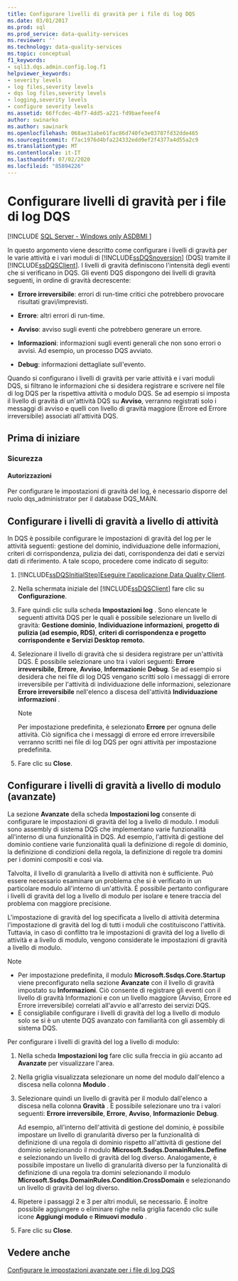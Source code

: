 ```yaml
---
title: Configurare livelli di gravità per i file di log DQS
ms.date: 03/01/2017
ms.prod: sql
ms.prod_service: data-quality-services
ms.reviewer: ''
ms.technology: data-quality-services
ms.topic: conceptual
f1_keywords:
- sql13.dqs.admin.config.log.f1
helpviewer_keywords:
- severity levels
- log files,severity levels
- dqs log files,severity levels
- logging,severity levels
- configure severity levels
ms.assetid: 66ffcdec-4bf7-4dd5-a221-fd9baefeeef4
author: swinarko
ms.author: sawinark
ms.openlocfilehash: 068ae31abe61fac86d740fe3e03787fd32dde465
ms.sourcegitcommit: f7ac1976d4bfa224332edd9ef2f4377a4d55a2c9
ms.translationtype: MT
ms.contentlocale: it-IT
ms.lasthandoff: 07/02/2020
ms.locfileid: "85894226"
---
```

# <a name="configure-severity-levels-for-dqs-log-files"></a>Configurare livelli di gravità per i file di log DQS

[!INCLUDE [SQL Server - Windows only ASDBMI  ](../includes/applies-to-version/sqlserver.md)]

  In questo argomento viene descritto come configurare i livelli di gravità per le varie attività e i vari moduli di [!INCLUDE[ssDQSnoversion](../includes/ssdqsnoversion-md.md)] (DQS) tramite il [!INCLUDE[ssDQSClient](../includes/ssdqsclient-md.md)]. I livelli di gravità definiscono l'intensità degli eventi che si verificano in DQS. Gli eventi DQS dispongono dei livelli di gravità seguenti, in ordine di gravità decrescente:  
  
-   **Errore irreversibile**: errori di run-time critici che potrebbero provocare risultati gravi/imprevisti.  
  
-   **Errore**: altri errori di run-time.  
  
-   **Avviso**: avviso sugli eventi che potrebbero generare un errore.  
  
-   **Informazioni**: informazioni sugli eventi generali che non sono errori o avvisi. Ad esempio, un processo DQS avviato.  
  
-   **Debug**: informazioni dettagliate sull'evento.  
  
 Quando si configurano i livelli di gravità per varie attività e i vari moduli DQS, si filtrano le informazioni che si desidera registrare e scrivere nel file di log DQS per la rispettiva attività o modulo DQS. Se ad esempio si imposta il livello di gravità di un'attività DQS su **Avviso**, verranno registrati solo i messaggi di avviso e quelli con livello di gravità maggiore (Errore ed Errore irreversibile) associati all'attività DQS.  
  
##  <a name="before-you-begin"></a><a name="BeforeYouBegin"></a> Prima di iniziare  
  
###  <a name="security"></a><a name="Security"></a> Sicurezza  
  
####  <a name="permissions"></a><a name="Permissions"></a> Autorizzazioni  
 Per configurare le impostazioni di gravità del log, è necessario disporre del ruolo dqs_administrator per il database DQS_MAIN.  
  
##  <a name="configure-severity-levels-at-activity-level"></a><a name="ConfigureActivity"></a>Configurare i livelli di gravità a livello di attività  
 In DQS è possibile configurare le impostazioni di gravità del log per le attività seguenti: gestione del dominio, individuazione delle informazioni, criteri di corrispondenza, pulizia dei dati, corrispondenza dei dati e servizi dati di riferimento. A tale scopo, procedere come indicato di seguito:  
  
1.  [!INCLUDE[ssDQSInitialStep](../includes/ssdqsinitialstep-md.md)][Eseguire l'applicazione Data Quality Client](../data-quality-services/run-the-data-quality-client-application.md).  
  
2.  Nella schermata iniziale del [!INCLUDE[ssDQSClient](../includes/ssdqsclient-md.md)] fare clic su **Configurazione**.  
  
3.  Fare quindi clic sulla scheda **Impostazioni log** . Sono elencate le seguenti attività DQS per le quali è possibile selezionare un livello di gravità: **Gestione dominio**, **Individuazione informazioni**, **progetto di pulizia (ad esempio, RDS)**, **criteri di corrispondenza e progetto corrispondente** **e Servizi Desktop remoto.**  
  
4.  Selezionare il livello di gravità che si desidera registrare per un'attività DQS. È possibile selezionare uno tra i valori seguenti: **Errore irreversibile**, **Errore**, **Avviso**, **Informazioni**e **Debug**. Se ad esempio si desidera che nei file di log DQS vengano scritti solo i messaggi di errore irreversibile per l'attività di individuazione delle informazioni, selezionare **Errore irreversibile** nell'elenco a discesa dell'attività **Individuazione informazioni** .  
  
    > [!NOTE]  
    >  Per impostazione predefinita, è selezionato **Errore** per ognuna delle attività. Ciò significa che i messaggi di errore ed errore irreversibile verranno scritti nei file di log DQS per ogni attività per impostazione predefinita.  
  
5.  Fare clic su **Close**.  
  
##  <a name="configure-severity-levels-at-module-level-advanced"></a><a name="ConfigureModule"></a>Configurare i livelli di gravità a livello di modulo (avanzate)  
 La sezione **Avanzate** della scheda **Impostazioni log** consente di configurare le impostazioni di gravità del log a livello di modulo. I moduli sono assembly di sistema DQS che implementano varie funzionalità all'interno di una funzionalità in DQS. Ad esempio, l'attività di gestione del dominio contiene varie funzionalità quali la definizione di regole di dominio, la definizione di condizioni della regola, la definizione di regole tra domini per i domini compositi e così via.  
  
 Talvolta, il livello di granularità a livello di attività non è sufficiente. Può essere necessario esaminare un problema che si è verificato in un particolare modulo all'interno di un'attività. È possibile pertanto configurare i livelli di gravità del log a livello di modulo per isolare e tenere traccia del problema con maggiore precisione.  
  
 L'impostazione di gravità del log specificata a livello di attività determina l'impostazione di gravità del log di tutti i moduli che costituiscono l'attività. Tuttavia, in caso di conflitto tra le impostazioni di gravità del log a livello di attività e a livello di modulo, vengono considerate le impostazioni di gravità a livello di modulo.  
  
> [!NOTE]
>  -   Per impostazione predefinita, il modulo **Microsoft.Ssdqs.Core.Startup** viene preconfigurato nella sezione **Avanzate** con il livello di gravità impostato su **Informazioni**. Ciò consente di registrare gli eventi con il livello di gravità Informazioni e con un livello maggiore (Avviso, Errore ed Errore irreversibile) correlati all'avvio e all'arresto dei servizi DQS.  
> -   È consigliabile configurare i livelli di gravità del log a livello di modulo solo se si è un utente DQS avanzato con familiarità con gli assembly di sistema DQS.  
  
 Per configurare i livelli di gravità del log a livello di modulo:  
  
1.  Nella scheda **Impostazioni log** fare clic sulla freccia in giù accanto ad **Avanzate** per visualizzare l'area.  
  
2.  Nella griglia visualizzata selezionare un nome del modulo dall'elenco a discesa nella colonna **Modulo** .  
  
3.  Selezionare quindi un livello di gravità per il modulo dall'elenco a discesa nella colonna **Gravità** . È possibile selezionare uno tra i valori seguenti: **Errore irreversibile**, **Errore**, **Avviso**, **Informazioni**e **Debug**.  
  
     Ad esempio, all'interno dell'attività di gestione del dominio, è possibile impostare un livello di granularità diverso per la funzionalità di definizione di una regola di dominio rispetto all'attività di gestione del dominio selezionando il modulo **Microsoft.Ssdqs.DomainRules.Define** e selezionando un livello di gravità del log diverso. Analogamente, è possibile impostare un livello di granularità diverso per la funzionalità di definizione di una regola tra domini selezionando il modulo **Microsoft.Ssdqs.DomainRules.Condition.CrossDomain** e selezionando un livello di gravità del log diverso.  
  
4.  Ripetere i passaggi 2 e 3 per altri moduli, se necessario. È inoltre possibile aggiungere o eliminare righe nella griglia facendo clic sulle icone **Aggiungi modulo** e **Rimuovi modulo** .  
  
5.  Fare clic su **Close**.  
  
## <a name="see-also"></a>Vedere anche  
 [Configurare le impostazioni avanzate per i file di log DQS](../data-quality-services/configure-advanced-settings-for-dqs-log-files.md)  
  
  
